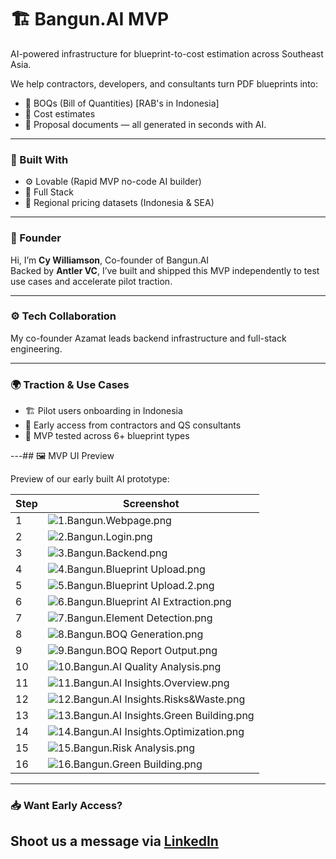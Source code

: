 # 🏗️ Bangun.AI MVP

AI-powered infrastructure for blueprint-to-cost estimation across Southeast Asia.

We help contractors, developers, and consultants turn PDF blueprints into:
- 📐 BOQs (Bill of Quantities) [RAB's in Indonesia]
- 💸 Cost estimates
- 📄 Proposal documents
— all generated in seconds with AI.

---

### 🔧 Built With

- ⚙️ Lovable (Rapid MVP no-code AI builder)
- 🤖 Full Stack
- 🧱 Regional pricing datasets (Indonesia & SEA)

---

### 👤 Founder

Hi, I’m **Cy Williamson**, Co-founder of Bangun.AI  
Backed by **Antler VC**, I’ve built and shipped this MVP independently to test use cases and accelerate pilot traction.

---

### ⚙️ Tech Collaboration

My co-founder Azamat leads backend infrastructure and full-stack engineering.  

---

### 🌍 Traction & Use Cases

- 🏗️ Pilot users onboarding in Indonesia
- 💼 Early access from contractors and QS consultants
- 🔧 MVP tested across 6+ blueprint types

---## 🖼 MVP UI Preview

Preview of our early built AI prototype:

| Step | Screenshot |
|------|------------|
| 1️ | ![1.Bangun.Webpage.png](screenshots/1.Bangun.Webpage.png) |
| 2️ | ![2.Bangun.Login.png](screenshots/2.Bangun.Login.png) |
| 3️ | ![3.Bangun.Backend.png](screenshots/3.Bangun.Backend.png) |
| 4️ | ![4.Bangun.Blueprint Upload.png](screenshots/4.Bangun.Blueprint%20Upload.png) |
| 5️ | ![5.Bangun.Blueprint Upload.2.png](screenshots/5.Bangun.Blueprint%20Upload.2.png) |
| 6️ | ![6.Bangun.Blueprint AI Extraction.png](screenshots/6.Bangun.Blueprint%20AI%20Extraction.png) |
| 7️ | ![7.Bangun.Element Detection.png](screenshots/7.Bangun.Element%20Detection.png) |
| 8️ | ![8.Bangun.BOQ Generation.png](screenshots/8.Bangun.BOQ%20Generation.png) |
| 9️ | ![9.Bangun.BOQ Report Output.png](screenshots/9.Bangun.BOQ%20Report%20Output.png) |
| 10 | ![10.Bangun.AI Quality Analysis.png](screenshots/10.Bangun.AI%20Quality%20Analysis.png) |
| 11 | ![11.Bangun.AI Insights.Overview.png](screenshots/11.Bangun.AI%20Insights.Overview.png) |
| 12 | ![12.Bangun.AI Insights.Risks&Waste.png](screenshots/12.Bangun.AI%20Insights.Risks%26Waste.png) |
| 13 | ![13.Bangun.AI Insights.Green Building.png](screenshots/13.Bangun.AI%20Insights.Green%20Building.png) |
| 14 | ![14.Bangun.AI Insights.Optimization.png](screenshots/14.Bangun.AI%20Insights.Optimization.png) |
| 15 | ![15.Bangun.Risk Analysis.png](screenshots/15.Bangun.Risk%20Analysis.png) |
| 16 | ![16.Bangun.Green Building.png](screenshots/16.Bangun.Green%20Building.png) |

---

### 📥 Want Early Access?

Shoot us a message via [LinkedIn](https://linkedin.com/in/cywilliamson) 
---

